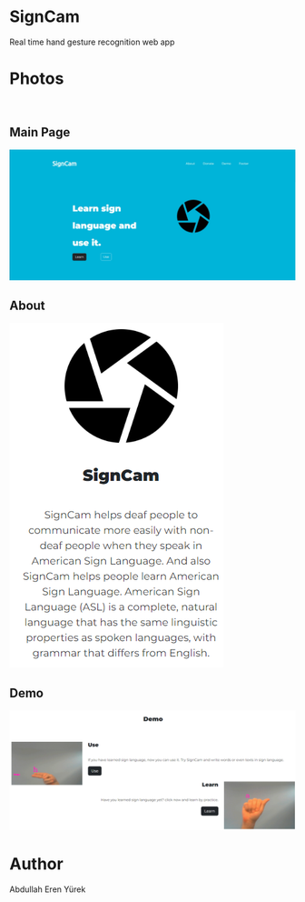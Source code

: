 # SignCam
Real time hand gesture recognition web app  

<h1>Photos</h1>
<br>
<h2>Main Page</h2>

![alt text](/images/signcam-home.png)

<h2>About</h2>

![alt text](/images/about.png)

<h2>Demo</h2>

![alt text](/images/demo.png)

<h1>Author</h1>

Abdullah Eren Yürek
